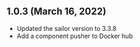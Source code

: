 ## 1.0.3 (March 16, 2022)
* Updated the sailor version to 3.3.8
* Add a component pusher to Docker hub
